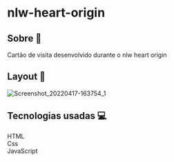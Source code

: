 # nlw-heart-origin

## Sobre 📌
Cartão de visita desenvolvido durante o
nlw heart origin

## Layout 🎨
![Screenshot_20220417-163754_1](https://user-images.githubusercontent.com/75839810/163729983-85ccc992-5c7a-4219-96e1-13536d40f4d9.jpg)


## Tecnologias usadas 💻
HTML <br> Css <br>  JavaScript
